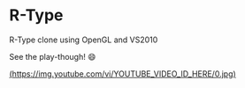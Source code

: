 # R-Type

R-Type clone using OpenGL and VS2010

See the play-though! :smile:
  
[(https://img.youtube.com/vi/YOUTUBE_VIDEO_ID_HERE/0.jpg)](https://www.youtube.com/watch?v=8NiInkep9wE)

